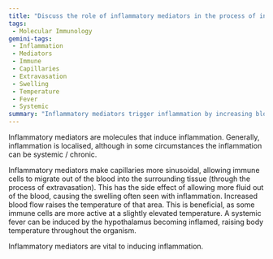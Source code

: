 ```yaml
---
title: "Discuss the role of inflammatory mediators in the process of inflammation."
tags:
 - Molecular Immunology
gemini-tags:
 - Inflammation
 - Mediators
 - Immune
 - Capillaries
 - Extravasation
 - Swelling
 - Temperature
 - Fever
 - Systemic
summary: "Inflammatory mediators trigger inflammation by increasing blood flow, capillary permeability, and immune cell migration, leading to swelling and potentially systemic effects like fever."
---
```

Inflammatory mediators are molecules that induce inflammation. Generally, inflammation is localised, although in some circumstances the inflammation can be systemic / chronic. 

Inflammatory mediators make capillaries more sinusoidal, allowing immune cells to migrate out of the blood into the surrounding tissue (through the process of extravasation). This has the side effect of allowing more fluid out of the blood, causing the swelling often seen with inflammation. 
Increased blood flow raises the temperature of that area. This is beneficial, as some immune cells are more active at a slightly elevated temperature. A systemic fever can be induced by the hypothalamus becoming inflamed, raising body temperature throughout the organism. 

Inflammatory mediators are vital to inducing inflammation.